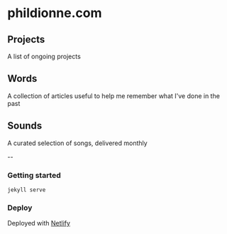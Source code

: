 # phildionne.com

## Projects
A list of ongoing projects

## Words
A collection of articles useful to help me remember what I've done in the past

## Sounds
A curated selection of songs, delivered monthly

--

### Getting started

`jekyll serve`


### Deploy

Deployed with [Netlify](https://netlify.com/)
